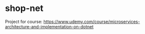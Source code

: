 # shop-net
Project for course: https://www.udemy.com/course/microservices-architecture-and-implementation-on-dotnet
